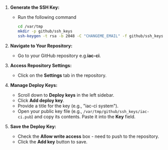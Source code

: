 1. **Generate the SSH Key:**
   - Run the following command

     ```bash
     cd /var/tmp
     mkdir -p github/ssh_keys
     ssh-keygen -t rsa -b 2048 -C "CHANGEME_EMAIL" -f github/ssh_keys/iac-ci
     ```

2. **Navigate to Your Repository:**
   - Go to your GitHub repository e.g.**iac-ci**.

2. **Access Repository Settings:**
   - Click on the **Settings** tab in the repository.

3. **Manage Deploy Keys:**
   - Scroll down to **Deploy keys** in the left sidebar.
   - Click **Add deploy key**.
   - Provide a title for the key (e.g., "iac-ci system").
   - Open your public key file (e.g., `/var/tmp/github/ssh_keys/iac-ci.pub`) and copy its contents. Paste it into the **Key** field.

4. **Save the Deploy Key:**
   - Check the **Allow write access** box - need to push to the repository.
   - Click the **Add key** button to save.
